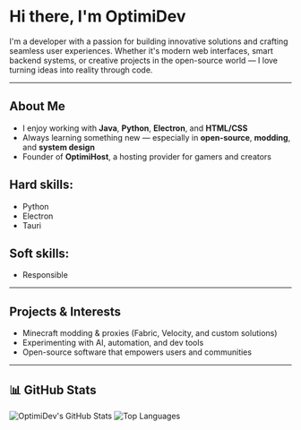 # Hi there, I'm OptimiDev

I'm a developer with a passion for building innovative solutions and crafting seamless user experiences. Whether it's modern web interfaces, smart backend systems, or creative projects in the open-source world — I love turning ideas into reality through code.

---

##  About Me
-  I enjoy working with **Java**, **Python**, **Electron**, and **HTML/CSS**
-  Always learning something new — especially in **open-source**, **modding**, and **system design**
-  Founder of **OptimiHost**, a hosting provider for gamers and creators

## Hard skills:
- Python
- Electron
- Tauri
## Soft skills:
- Responsible
---

##  Projects & Interests
-  Minecraft modding & proxies (Fabric, Velocity, and custom solutions)
-  Experimenting with AI, automation, and dev tools
-  Open-source software that empowers users and communities

---

## 📊 GitHub Stats

![OptimiDev's GitHub Stats](https://github-readme-stats.vercel.app/api?username=OptimiDev&show_icons=true&theme=github_dark&border_radius=12)
![Top Languages](https://github-readme-stats.vercel.app/api/top-langs/?username=OptimiDev&layout=compact&theme=github_dark&border_radius=12)

